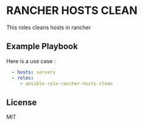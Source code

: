 RANCHER HOSTS CLEAN
===================

This roles cleans hosts in rancher

Example Playbook
----------------

Here is a use case :

```yaml
  - hosts: servers
  - roles:
     - ansible-role-rancher-hosts-clean
```

License
-------

MIT

